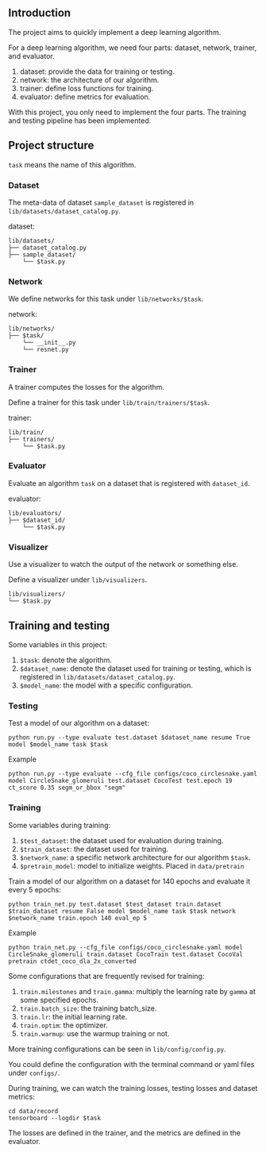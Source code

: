 ## Introduction

The project aims to quickly implement a deep learning algorithm.

For a deep learning algorithm, we need four parts: dataset, network, trainer, and evaluator.
1. dataset: provide the data for training or testing.
2. network: the architecture of our algorithm.
3. trainer: define loss functions for training.
4. evaluator: define metrics for evaluation.

With this project, you only need to implement the four parts. The training and testing pipeline has been implemented.

## Project structure

`task` means the name of this algorithm.

### Dataset

The meta-data of dataset `sample_dataset` is registered in `lib/datasets/dataset_catalog.py`.

dataset:
```
lib/datasets/
├── dataset_catalog.py
├── sample_dataset/
    └── $task.py
```

### Network

We define networks for this task under `lib/networks/$task`.

network:
```
lib/networks/
├── $task/
    └── __init__.py
    └── resnet.py
```

### Trainer

A trainer computes the losses for the algorithm.

Define a trainer for this task under `lib/train/trainers/$task`.

trainer:
```
lib/train/
├── trainers/
    └── $task.py
```

### Evaluator

Evaluate an algorithm `task` on a dataset that is registered with `dataset_id`.

evaluator:
```
lib/evaluators/
├── $dataset_id/
    └── $task.py
```

### Visualizer

Use a visualizer to watch the output of the network or something else.

Define a visualizer under `lib/visualizers`.

```
lib/visualizers/
└── $task.py
```

## Training and testing

Some variables in this project:
1. `$task`: denote the algorithm.
2. `$dataset_name`: denote the dataset used for training or testing, which is registered in `lib/datasets/dataset_catalog.py`.
3. `$model_name`: the model with a specific configuration.

### Testing

Test a model of our algorithm on a dataset:
```
python run.py --type evaluate test.dataset $dataset_name resume True model $model_name task $task
```

Example
```
python run.py --type evaluate --cfg_file configs/coco_circlesnake.yaml model CircleSnake_glomeruli test.dataset CocoTest test.epoch 19 ct_score 0.35 segm_or_bbox "segm"
```

### Training

Some variables during training:
1. `$test_dataset`: the dataset used for evaluation during training.
2. `$train_dataset`: the dataset used for training.
3. `$network_name`: a specific network architecture for our algorithm `$task`.
4. `$pretrain_model`: model to initialize weights. Placed in `data/pretrain`

Train a model of our algorithm on a dataset for 140 epochs and evaluate it every 5 epochs:

```
python train_net.py test.dataset $test_dataset train.dataset $train_dataset resume False model $model_name task $task network $network_name train.epoch 140 eval_ep 5
```

Example
```
python train_net.py --cfg_file configs/coco_circlesnake.yaml model CircleSnake_glomeruli train.dataset CocoTrain test.dataset CocoVal pretrain ctdet_coco_dla_2x_converted
```

Some configurations that are frequently revised for training:
1. `train.milestones` and `train.gamma`: multiply the learning rate by `gamma` at some specified epochs.
2. `train.batch_size`: the training batch_size.
3. `train.lr`: the initial learning rate.
4. `train.optim`: the optimizer.
5. `train.warmup`: use the warmup training or not.

More training configurations can be seen in `lib/config/config.py`.

You could define the configuration with the terminal command or yaml files under `configs/`.

During training, we can watch the training losses, testing losses and dataset metrics:

```
cd data/record
tensorboard --logdir $task
```

The losses are defined in the trainer, and the metrics are defined in the evaluator.